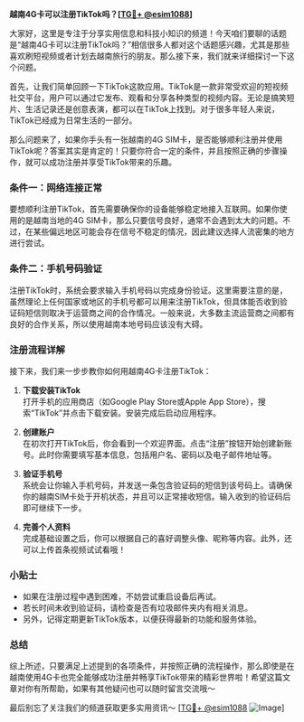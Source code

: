 **越南4G卡可以注册TikTok吗？[[TG💪+ @esim1088](https://t.me/s/esim1088)]**

大家好，这里是专注于分享实用信息和科技小知识的频道！今天咱们要聊的话题是“越南4G卡可以注册TikTok吗？”相信很多人都对这个话题感兴趣，尤其是那些喜欢刷短视频或者计划去越南旅行的朋友。那么接下来，我们就来详细探讨一下这个问题。

首先，让我们简单回顾一下TikTok这款应用。TikTok是一款非常受欢迎的短视频社交平台，用户可以通过它发布、观看和分享各种类型的视频内容。无论是搞笑短片、生活记录还是创意表演，都可以在TikTok上找到。对于很多年轻人来说，TikTok已经成为日常生活的一部分。

那么问题来了，如果你手头有一张越南的4G SIM卡，是否能够顺利注册并使用TikTok呢？答案其实是肯定的！只要你符合一定的条件，并且按照正确的步骤操作，就可以成功注册并享受TikTok带来的乐趣。

### 条件一：网络连接正常

要想顺利注册TikTok，首先需要确保你的设备能够稳定地接入互联网。如果你使用的是越南当地的4G SIM卡，那么只要信号良好，通常不会遇到太大的问题。不过，在某些偏远地区可能会存在信号不稳定的情况，因此建议选择人流密集的地方进行尝试。

### 条件二：手机号码验证

注册TikTok时，系统会要求输入手机号码以完成身份验证。这里需要注意的是，虽然理论上任何国家或地区的手机号都可以用来注册TikTok，但具体能否收到验证码短信则取决于运营商之间的合作情况。一般来说，大多数主流运营商之间都有良好的合作关系，所以使用越南本地号码应该没有大碍。

### 注册流程详解

接下来，我们来一步步教你如何用越南4G卡注册TikTok：

1. **下载安装TikTok**  
   打开手机的应用商店（如Google Play Store或Apple App Store），搜索“TikTok”并点击下载安装。安装完成后启动应用程序。

2. **创建账户**  
   在初次打开TikTok后，你会看到一个欢迎界面。点击“注册”按钮开始创建新账号。此时你需要填写基本信息，包括用户名、密码以及电子邮件地址等。

3. **验证手机号**  
   系统会让你输入手机号码，并发送一条包含验证码的短信到该号码上。请确保你的越南SIM卡处于开机状态，并且可以正常接收短信。输入收到的验证码后即可继续下一步。

4. **完善个人资料**  
   完成基础设置之后，你可以根据自己的喜好调整头像、昵称等内容。此外，还可以上传首条视频试试看哦！

### 小贴士

- 如果在注册过程中遇到困难，不妨尝试重启设备后再试。
- 若长时间未收到验证码，请检查是否有垃圾邮件夹内有相关消息。
- 另外，记得定期更新TikTok版本，以便获得最新的功能和服务体验。

### 总结

综上所述，只要满足上述提到的各项条件，并按照正确的流程操作，那么即使是在越南使用4G卡也完全能够成功注册并畅享TikTok带来的精彩世界啦！希望这篇文章对你有所帮助，如果有其他疑问也可以随时留言交流哦～

最后别忘了关注我们的频道获取更多实用资讯～ [[TG💪+ @esim1088](https://t.me/s/esim1088) ![Image](https://i.postimg.cc/4NQfJmqS/Snipaste-2025-05-13-00-14-12.png)]